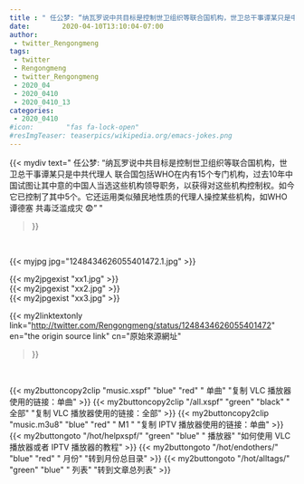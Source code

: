 ```yaml
---
title : " 任公梦: “纳瓦罗说中共目标是控制世卫组织等联合国机构，世卫总干事谭某只是中共代理人&#10;联合国包括WHO在内有15个专门机构，过去10年中国试图让其中意的中国人当选这些机构领导职务，以获得对这些机构控制权。如今它已控制了其中5个。它还运用类似殖民地性质的代理人操控某些机构，如WHO谭德塞&#10;&#10;共毒泛滥成灾&#10;😨”  "
date:        2020-04-10T13:10:04-07:00
author:
 - twitter_Rengongmeng
tags:
 - twitter
 - Rengongmeng
 - twitter_Rengongmeng
 - 2020_04
 - 2020_0410
 - 2020_0410_13
categories:
 - 2020_0410
#icon:        "fas fa-lock-open"
#resImgTeaser: teaserpics/wikipedia.org/emacs-jokes.png
---
```


{{< mydiv text=" 任公梦: “纳瓦罗说中共目标是控制世卫组织等联合国机构，世卫总干事谭某只是中共代理人&#10;联合国包括WHO在内有15个专门机构，过去10年中国试图让其中意的中国人当选这些机构领导职务，以获得对这些机构控制权。如今它已控制了其中5个。它还运用类似殖民地性质的代理人操控某些机构，如WHO谭德塞&#10;&#10;共毒泛滥成灾&#10;😨”  "
>}}
<br>


 {{< myjpg jpg="1248434626055401472.1.jpg" >}}<br> 

{{< my2jpgexist "xx1.jpg" >}}<br>
{{< my2jpgexist "xx2.jpg" >}}<br>
{{< my2jpgexist "xx3.jpg" >}}<br>


{{< my2linktextonly link="http://twitter.com/Rengongmeng/status/1248434626055401472"
en="the origin source link" cn="原始來源網址"
>}}


<br>

{{< my2buttoncopy2clip "music.xspf"        "blue"   "red"    " 单曲"  "复制 VLC 播放器使用的链接：单曲" >}} {{< my2buttoncopy2clip "/all.xspf"         "green"  "black"  " 全部"  "复制 VLC 播放器使用的链接：全部" >}} {{< my2buttoncopy2clip "music.m3u8"        "blue"   "red"    " M1 "    "复制 IPTV 播放器使用的链接：单曲" >}} {{< my2buttongoto      "/hot/helpxspf/"    "green"  "blue"   " 播放器" "如何使用 VLC 播放器或者 IPTV 播放器的教程" >}} {{< my2buttongoto      "/hot/endothers/"   "blue"   "red"    " 月份"   "转到月份总目录" >}} {{< my2buttongoto      "/hot/alltags/"     "green"  "blue"   " 列表"   "转到文章总列表" >}} 
